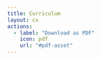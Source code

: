 ```yaml
---
title: Curriculum
layout: cv
actions:
  - label: "Download as PDF"
    icon: pdf
    url: "#pdf-asset"
---
```



